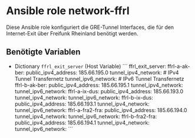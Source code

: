 # Ansible role network-ffrl

Diese Ansible role konfiguriert die GRE-Tunnel Interfaces, die für den Internet-Exit über Freifunk Rheinland benötigt werden.

## Benötigte Variablen
- Dictionary `ffrl_exit_server` (Host Variable)
´´´
ffrl_exit_server:
  ffrl-a-ak-ber:
    public_ipv4_address: 185.66.195.0
    tunnel_ipv4_network: # IPv4 Tunnel Transfernetz
    tunnel_ipv6_network: # IPv6 Tunnel Transfernetz
  ffrl-b-ak-ber:
    public_ipv4_address: 185.66.195.1
    tunnel_ipv4_network:
    tunnel_ipv6_network:
  ffrl-a-ix-dus:
    public_ipv4_address: 185.66.193.0
    tunnel_ipv4_network:
    tunnel_ipv6_network:
  ffrl-b-ix-dus:
    public_ipv4_address: 185.66.193.1
    tunnel_ipv4_network:
    tunnel_ipv6_network:
  ffrl-a-fra2-fra:
    public_ipv4_address: 185.66.194.0
    tunnel_ipv4_network:
    tunnel_ipv6_network:
  ffrl-b-fra2-fra:
    public_ipv4_address: 185.66.194.1
    tunnel_ipv4_network:
    tunnel_ipv6_network:
´´´
